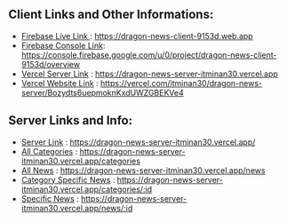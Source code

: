 ## Client Links and Other Informations:
* [Firebase Live Link ](https://dragon-news-client-9153d.web.app) : https://dragon-news-client-9153d.web.app
* [Firebase Console Link](https://console.firebase.google.com/u/0/project/dragon-news-client-9153d/overview): https://console.firebase.google.com/u/0/project/dragon-news-client-9153d/overview
* [Vercel Server Link](https://dragon-news-server-itminan30.vercel.app) : https://dragon-news-server-itminan30.vercel.app
* [Vercel Website Link]( https://vercel.com/itminan30/dragon-news-server/Bozydts6uepmoknKxdUWZGBEKVe4) :  https://vercel.com/itminan30/dragon-news-server/Bozydts6uepmoknKxdUWZGBEKVe4

## Server Links and Info:
* [Server Link](https://dragon-news-server-itminan30.vercel.app/) : https://dragon-news-server-itminan30.vercel.app/
* [All Categories](https://dragon-news-server-itminan30.vercel.app/categories) : https://dragon-news-server-itminan30.vercel.app/categories
* [All News](https://dragon-news-server-itminan30.vercel.app/news) : https://dragon-news-server-itminan30.vercel.app/news
* [Category Specific News](https://dragon-news-server-itminan30.vercel.app/categories/:id) : https://dragon-news-server-itminan30.vercel.app/categories/:id
* [Specific News](https://dragon-news-server-itminan30.vercel.app/news/:id) : https://dragon-news-server-itminan30.vercel.app/news/:id